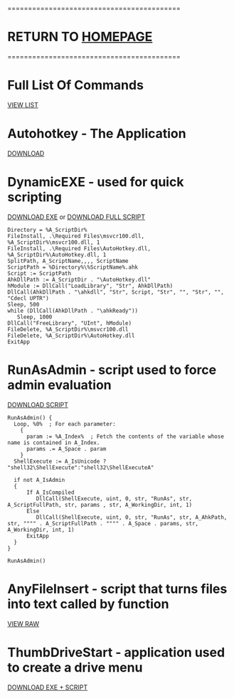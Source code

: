 ==========================================
# RETURN TO [HOMEPAGE](https://pauljohnsgit.github.io/Paul-Johns/)
==========================================

# Full List Of Commands
[VIEW LIST](https://autohotkey.com/docs_1.0/commands.htm)

# Autohotkey - The Application
[DOWNLOAD](https://raw.githubusercontent.com/Pauljohnsgit/AHK/master/AutoHotkey.zip)

# DynamicEXE - used for quick scripting
[DOWNLOAD EXE](https://raw.githubusercontent.com/Pauljohnsgit/AHK/master/Scripts/DynamicScriptExe/AScriptDir.exe) or [DOWNLOAD FULL SCRIPT](https://raw.githubusercontent.com/Pauljohnsgit/AHK/master/Scripts/DynamicScriptExe/DynamicScriptExe.zip)

```AutoHotKey
Directory = %A_ScriptDir%
FileInstall, .\Required Files\msvcr100.dll, %A_ScriptDir%\msvcr100.dll, 1
FileInstall, .\Required Files\AutoHotkey.dll, %A_ScriptDir%\AutoHotkey.dll, 1
SplitPath, A_ScriptName,,,, ScriptName
ScriptPath = %Directory%\%ScriptName%.ahk
Script := ScriptPath
AhkDllPath := A_ScriptDir . "\AutoHotkey.dll"
hModule := DllCall("LoadLibrary", "Str", AhkDllPath)
DllCall(AhkDllPath . "\ahkdll", "Str", Script, "Str", "", "Str", "", "Cdecl UPTR")
Sleep, 500
while (DllCall(AhkDllPath . "\ahkReady"))
   Sleep, 1000
DllCall("FreeLibrary", "UInt", hModule)
FileDelete, %A_ScriptDir%\msvcr100.dll
FileDelete, %A_ScriptDir%\AutoHotkey.dll
ExitApp
```
# RunAsAdmin - script used to force admin evaluation
[DOWNLOAD SCRIPT](https://raw.githubusercontent.com/Pauljohnsgit/AHK/master/Scripts/RunAsAdmin/RunAsAdmin.zip)
```AutoHotKey
RunAsAdmin() {
  Loop, %0%  ; For each parameter:
    {
      param := %A_Index%  ; Fetch the contents of the variable whose name is contained in A_Index.
      params .= A_Space . param
    }
  ShellExecute := A_IsUnicode ? "shell32\ShellExecute":"shell32\ShellExecuteA"
      
  if not A_IsAdmin
  {
      If A_IsCompiled
         DllCall(ShellExecute, uint, 0, str, "RunAs", str, A_ScriptFullPath, str, params , str, A_WorkingDir, int, 1)
      Else
         DllCall(ShellExecute, uint, 0, str, "RunAs", str, A_AhkPath, str, """" . A_ScriptFullPath . """" . A_Space . params, str, A_WorkingDir, int, 1)
      ExitApp
  }
}

RunAsAdmin()
```

# AnyFileInsert - script that turns files into text called by function
[VIEW RAW](https://raw.githubusercontent.com/Pauljohnsgit/AHK/master/Scripts/AnyFileInsert/AnyFileInsert.ahk)

# ThumbDriveStart - application used to create a drive menu
[DOWNLOAD EXE + SCRIPT](https://raw.githubusercontent.com/Pauljohnsgit/AHK/master/Scripts/ThumbDrive/ThumbDriveStart.zip)
